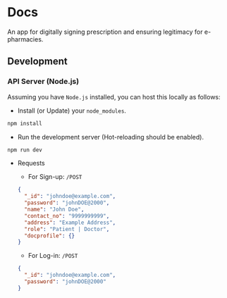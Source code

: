 # Docs

An app for digitally signing prescription and ensuring legitimacy for e-pharmacies.

## Development

### API Server (Node.js)

Assuming you have `Node.js` installed, you can host this locally as follows:

* Install (or Update) your `node_modules`.

```bash
npm install
```

* Run the development server (Hot-reloading should be enabled).

```bash
npm run dev
```

* Requests

  * For Sign-up: `/POST`

  ```json
  {
    "_id": "johndoe@example.com",
    "password": "johnDOE@2000",
    "name": "John Doe",
    "contact_no": "9999999999",
    "address": "Example Address",
    "role": "Patient | Doctor",
    "docprofile": {}
  }
  ```

  * For Log-in: `/POST`

  ```json
  {
    "_id": "johndoe@example.com",
    "password": "johnDOE@2000"
  }

  ```
